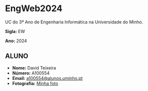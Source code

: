 # EngWeb2024

UC do 3º Ano de Engenharia Informática na Universidade do Minho.

**Sigla:** EW

**Ano:** 2024

## ALUNO

- **Nome:** David Teixeira
- **Número:** A100554
- **Email:** [a100554@alunos.uminho.pt](mailto:a100554@alunos.uminho.pt)
- **Fotografia:** [Minha foto](https://github.com/Gnomo03/EngWeb2024/blob/main/myfoto.jpg?raw=true)
